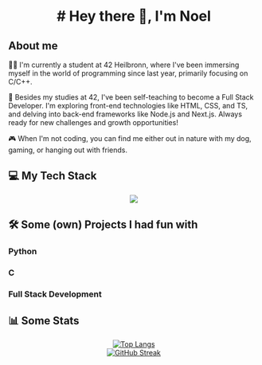 <h1 align="center">
	# Hey there 👋, I'm Noel
</h1>
<h2>About me</h2>
👨‍💻 I'm currently a student at 42 Heilbronn, where I've been immersing myself in the world of programming since last year, primarily focusing on C/C++.

🚀 Besides my studies at 42, I've been self-teaching to become a Full Stack Developer. I'm exploring front-end technologies like HTML, CSS, and TS, and delving into back-end frameworks like Node.js and Next.js. Always ready for new challenges and growth opportunities!

🎮 When I'm not coding, you can find me either out in nature with my dog, gaming, or hanging out with friends.

<h2>💻 My Tech Stack</h2>
<p align="center">
  <a href="https://skillicons.dev">
    <img src="https://skillicons.dev/icons?i=git,
	bash,bootstrap,docker,c,cpp,html,nextjs,nodejs,npm,postman,py,react,ts,vscode,css" />
  </a>
</p>

<h2>🛠️ Some (own) Projects I had fun with</h2>
<h3>Python</h3>

<h3>C</h3>

<h3>Full Stack Development</h3>

<h2>📊 Some Stats</h2>
<div align="center">
	<a href="https://github.com/anuraghazra/github-readme-stats">
		<img src="https://github-readme-stats.vercel.app/api/top-langs/?username=NoelSabia&theme=dark" alt="Top Langs"/>
	</a>
</div>
<div align="center">
	<a href="https://git.io/streak-stats">
		<img src="https://github-readme-streak-stats.herokuapp.com?user=NoelSabia&theme=dark&border_radius=" alt="GitHub Streak"/>
	</a>
</div>
